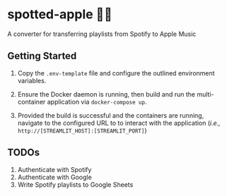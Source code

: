 # spotted-apple :apple::snake:
A converter for transferring playlists from Spotify to Apple Music

## Getting Started
1. Copy the `.env-template` file and configure the outlined environment variables.

2. Ensure the Docker daemon is running, then build and run the multi-container application via `docker-compose up`.

3. Provided the build is successful and the containers are running, navigate to the configured URL to to interact with the application (_i.e.,_ `http://[STREAMLIT_HOST]:[STREAMLIT_PORT]`)

## TODOs
1. Authenticate with Spotify
2. Authenticate with Google
3. Write Spotify playlists to Google Sheets
